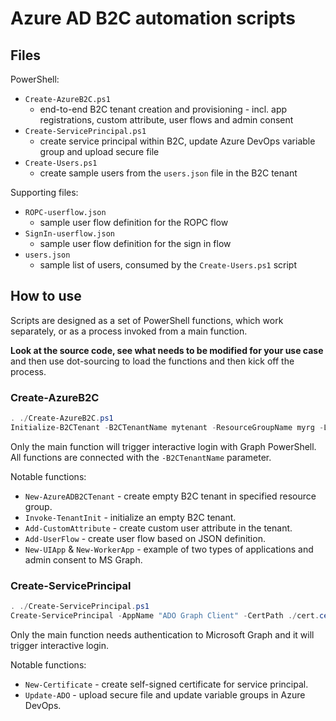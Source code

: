 # Azure AD B2C automation scripts

## Files

PowerShell:

* `Create-AzureB2C.ps1`
  * end-to-end B2C tenant creation and provisioning - incl. app registrations, custom attribute, user flows and admin consent
* `Create-ServicePrincipal.ps1`
  * create service principal within B2C, update Azure DevOps variable group and upload secure file
* `Create-Users.ps1`
  * create sample users from the `users.json` file in the B2C tenant

Supporting files:

* `ROPC-userflow.json`
  * sample user flow definition for the ROPC flow
* `SignIn-userflow.json`
  * sample user flow definition for the sign in flow
* `users.json`
  * sample list of users, consumed by the `Create-Users.ps1` script

## How to use

Scripts are designed as a set of PowerShell functions, which work separately, or as a process invoked from a main function.

**Look at the source code, see what needs to be modified for your use case** and then use dot-sourcing to load the functions and then kick off the process.

### Create-AzureB2C

```powershell
. ./Create-AzureB2C.ps1
Initialize-B2CTenant -B2CTenantName mytenant -ResourceGroupName myrg -Location "Europe" -CountryCode "CZ"
```

Only the main function will trigger interactive login with Graph PowerShell. All functions are connected with the `-B2CTenantName` parameter.

Notable functions:

* `New-AzureADB2CTenant` - create empty B2C tenant in specified resource group.
* `Invoke-TenantInit` - initialize an empty B2C tenant.
* `Add-CustomAttribute` - create custom user attribute in the tenant.
* `Add-UserFlow` - create user flow based on JSON definition.
* `New-UIApp` & `New-WorkerApp` - example of two types of applications and admin consent to MS Graph.

### Create-ServicePrincipal

```powershell
. ./Create-ServicePrincipal.ps1
Create-ServicePrincipal -AppName "ADO Graph Client" -CertPath ./cert.cer -TenantId "mytenant.onmicrosoft.com"
```

Only the main function needs authentication to Microsoft Graph and it will trigger interactive login.

Notable functions:

* `New-Certificate` - create self-signed certificate for service principal.
* `Update-ADO` - upload secure file and update variable groups in Azure DevOps.
